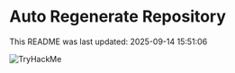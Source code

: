 # Auto Regenerate Repository

This README was last updated: 2025-09-14 15:51:06

 ![TryHackMe](https://tryhackme.com/badge/533634)